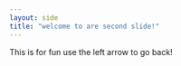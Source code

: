 ```yaml
---
layout: side
title: "welcome to are second slide!"
---
```

This is for fun
use the left arrow to go back!
